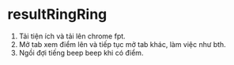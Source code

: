 # resultRingRing

1. Tải tiện ích và tải lên chrome fpt.
2. Mở tab xem điểm lên và tiếp tục mở tab khác, làm việc như bth.
3. Ngồi đợi tiếng beep beep khi có điểm.
